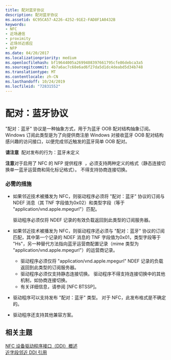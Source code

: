 ```yaml
---
title: 配对蓝牙协议
description: 配对蓝牙协议
ms.assetid: 6C95CA57-A226-4252-91E2-FAD8F1A0432B
keywords:
- NFC
- 近场通信
- proximity
- 近场邻近感应
- NFP
ms.date: 04/20/2017
ms.localizationpriority: medium
ms.openlocfilehash: bf19644005a2699408397661795cfe86debca3a5
ms.sourcegitcommit: 4b7a6ac7c68e6ad6f27da5d1dc4deabd5d34b748
ms.translationtype: MT
ms.contentlocale: zh-CN
ms.lasthandoff: 10/24/2019
ms.locfileid: "72831552"
---
```

# <a name="pairingbluetooth-protocol"></a>配对：蓝牙协议


"配对：蓝牙" 协议是一种抽象方式，用于为蓝牙 OOB 配对结构抽象订阅。 Windows 订阅此类型是为了向提供商注册 Windows 对接收蓝牙 OOB 配对结构感兴趣的访问接口，以便完成邻近触发的蓝牙简单 OOB 配对。

**请注意**  配对发布的行为：蓝牙未定义

 

**注意**对于启用了 NFC 的 NFP 提供程序  ，必须支持两种定义的格式（静态连接切换单一蓝牙运营商和简化标记格式）。 不得支持协商连接切换。

 

### <a name="required-actions"></a>必需的措施

-   如果邻近技术被播发为 NFC，则驱动程序必须将 "配对：蓝牙" 协议的订阅与 NDEF 消息（其 TNF 字段值为0x02）和类型字段（等于 "application/vnd.apple.mpegurl"）匹配。

    驱动程序必须仅将 NDEF 记录的有效负载返回到此类型的订阅服务器。

-   如果邻近技术被播发为 NFC，则驱动程序还必须与 "配对：蓝牙" 协议的订阅匹配，其中第一个记录的 NDEF 消息的 TNF 字段值为0x01，类型字段等于 "Hs"，另一种替代方法指向蓝牙运营商配置记录（mime 类型为 "application/vnd.apple.mpegurl"）的运营商记录。
    -   驱动程序必须仅将 "application/vnd.apple.mpegurl" NDEF 记录的负载返回到此类型的订阅服务器。
    -   驱动程序必须仅支持静态连接切换。 驱动程序不得支持连接切换中的其他机制，如协商连接切换。
    -   有关详细信息，请参阅 \[NFC BTSSP\]。
-   驱动程序可以支持发布 "配对：蓝牙" 类型。 对于 NFC，此发布格式是不确定的。
-   驱动程序还支持其他兼容方案。

 

 
## <a name="related-topics"></a>相关主题
[NFC 设备驱动程序接口（DDI）概述](https://docs.microsoft.com/windows-hardware/drivers/ddi/index)  
[近字段邻近 DDI 引用](https://docs.microsoft.com/windows-hardware/drivers/ddi/index)  

